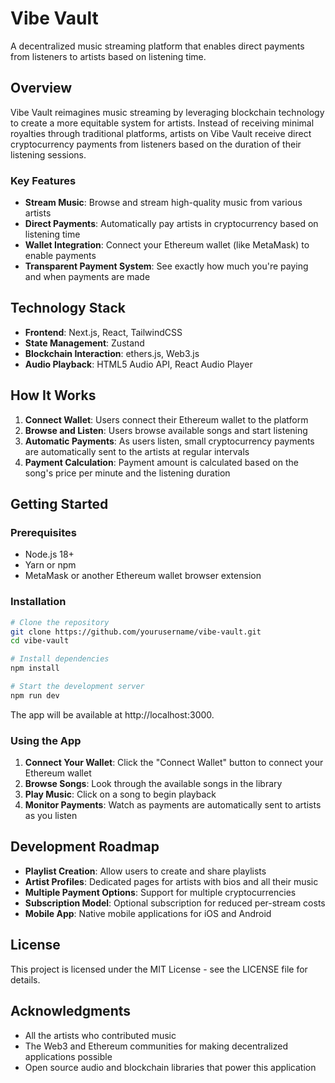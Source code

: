 # Vibe Vault

A decentralized music streaming platform that enables direct payments from listeners to artists based on listening time.

## Overview

Vibe Vault reimagines music streaming by leveraging blockchain technology to create a more equitable system for artists. Instead of receiving minimal royalties through traditional platforms, artists on Vibe Vault receive direct cryptocurrency payments from listeners based on the duration of their listening sessions.

### Key Features

- **Stream Music**: Browse and stream high-quality music from various artists
- **Direct Payments**: Automatically pay artists in cryptocurrency based on listening time
- **Wallet Integration**: Connect your Ethereum wallet (like MetaMask) to enable payments
- **Transparent Payment System**: See exactly how much you're paying and when payments are made

## Technology Stack

- **Frontend**: Next.js, React, TailwindCSS
- **State Management**: Zustand
- **Blockchain Interaction**: ethers.js, Web3.js
- **Audio Playback**: HTML5 Audio API, React Audio Player

## How It Works

1. **Connect Wallet**: Users connect their Ethereum wallet to the platform
2. **Browse and Listen**: Users browse available songs and start listening
3. **Automatic Payments**: As users listen, small cryptocurrency payments are automatically sent to the artists at regular intervals
4. **Payment Calculation**: Payment amount is calculated based on the song's price per minute and the listening duration

## Getting Started

### Prerequisites

- Node.js 18+
- Yarn or npm
- MetaMask or another Ethereum wallet browser extension

### Installation

```bash
# Clone the repository
git clone https://github.com/yourusername/vibe-vault.git
cd vibe-vault

# Install dependencies
npm install

# Start the development server
npm run dev
```

The app will be available at http://localhost:3000.

### Using the App

1. **Connect Your Wallet**: Click the "Connect Wallet" button to connect your Ethereum wallet
2. **Browse Songs**: Look through the available songs in the library
3. **Play Music**: Click on a song to begin playback
4. **Monitor Payments**: Watch as payments are automatically sent to artists as you listen

## Development Roadmap

- **Playlist Creation**: Allow users to create and share playlists
- **Artist Profiles**: Dedicated pages for artists with bios and all their music
- **Multiple Payment Options**: Support for multiple cryptocurrencies
- **Subscription Model**: Optional subscription for reduced per-stream costs
- **Mobile App**: Native mobile applications for iOS and Android

## License

This project is licensed under the MIT License - see the LICENSE file for details.

## Acknowledgments

- All the artists who contributed music
- The Web3 and Ethereum communities for making decentralized applications possible
- Open source audio and blockchain libraries that power this application
